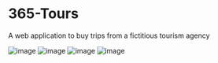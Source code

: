 # 365-Tours
A web application to buy trips from a fictitious tourism agency

![image](https://github.com/santiago-commit/365-Tours/assets/150873551/c3caa034-1d3d-45a3-b576-243ed755f879)
![image](https://github.com/santiago-commit/365-Tours/assets/150873551/9ed2b12f-7bf0-4590-95a0-57a9002e8216)
![image](https://github.com/santiago-commit/365-Tours/assets/150873551/1b4b756c-367d-4d74-856d-82629054aba1)
![image](https://github.com/santiago-commit/365-Tours/assets/150873551/93af98b1-58bd-4bc0-a20d-e3a771f9d385)